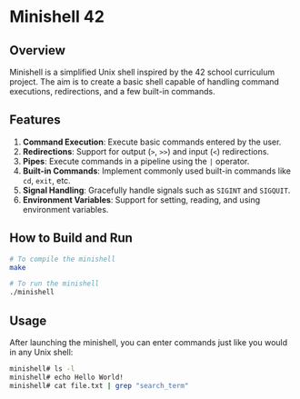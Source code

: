 
# Minishell 42

## Overview

Minishell is a simplified Unix shell inspired by the 42 school curriculum project. The aim is to create a basic shell capable of handling command executions, redirections, and a few built-in commands.

## Features

1. **Command Execution**: Execute basic commands entered by the user.
2. **Redirections**: Support for output (`>`, `>>`) and input (`<`) redirections.
3. **Pipes**: Execute commands in a pipeline using the `|` operator.
4. **Built-in Commands**: Implement commonly used built-in commands like `cd`, `exit`, etc.
5. **Signal Handling**: Gracefully handle signals such as `SIGINT` and `SIGQUIT`.
6. **Environment Variables**: Support for setting, reading, and using environment variables.

## How to Build and Run

```bash
# To compile the minishell
make

# To run the minishell
./minishell
```

## Usage

After launching the minishell, you can enter commands just like you would in any Unix shell:

```bash
minishell# ls -l
minishell# echo Hello World!
minishell# cat file.txt | grep "search_term"
```

